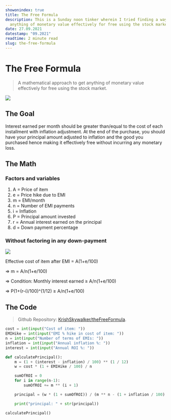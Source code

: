 ```yaml
---
showonindex: true
title: The Free Formula
description: This is a Sunday noon tinker wherein I tried finding a way to get
  anything of monetary value effectively for free using the stock market.
date: 27.09.2021
datestamp: "09.2021"
readtime: 2 minute read
slug: the-free-formula
---
```

# The Free Formula

> A mathematical approach to get anything of monetary value effectively for free using the stock market.

![](images/uploads/blog/the-free-formula/thefreeformula2.webp)

## The Goal

Interest earned per month should be greater than/equal to the cost of each installment with inflation adjustment. At the end of the purchase, you should have your principal amount adjusted to inflation and the good you purchased hence making it effectively free without incurring any monetary loss.

## The Math

### Factors and variables

1. A = Price of item
2. e = Price hike due to EMI
3. m = EMI/month
4. n = Number of EMI payments
5. i = Inflation
6. P = Principal amount invested
7. r = Annual interest earned on the principal
8. d = Down payment percentage

### Without factoring in any down-payment

![](images/uploads/blog/the-free-formula/thefreeformula.webp)

Effective cost of item after EMI = A(1+e/100)

⇒ m = A/n(1+e/100)

⇒ Condition: Monthly interest earned ≥ A/n(1+e/100)

⇒ P(1+(r-i)/100)^(1/12) ≥ A/n(1+e/100)

## The Code

> Github Repository: [KrishSkywalker/theFreeFormula](https://github.com/KrishSkywalker/theFreeFormula).

```python
cost = int(input("Cost of item: "))
EMIHike = int(input("EMI % hike in cost of item: "))
n = int(input("Number of terms of EMIs: "))
inflation = int(input("Annual inflation %: "))
interest = int(input("Annual ROI %: "))

def calculatePrincipal():
    m = (1 + (interest - inflation) / 100) ** (1 / 12)
    w = cost * (1 + EMIHike / 100) / n

    sumOfROI = 0
    for i in range(n-1):
        sumOfROI += m ** (i + 1)

    principal = (w * (1 + sumOfROI)) / (m ** n - (1 + inflation / 100) ** (1/12))

    print("principal: " + str(principal))

calculatePrincipal()
```